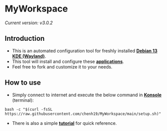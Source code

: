 # MyWorkspace
*Current version: v3.0.2*  

## Introduction

- This is an automated configuration tool for freshly installed [**Debian 13 KDE (Wayland)**](https://cdimage.debian.org/debian-cd/current-live/amd64/iso-hybrid/).
- This tool will install and configure these [**applications**](https://github.com/chenh19/MyWorkspace/blob/main/list.md).
- Feel free to fork and customize it to your needs.

## How to use

- Simply connect to internet and execute the below command in [**Konsole**](https://konsole.kde.org/) (terminal): 
```
bash -c "$(curl -fsSL https://raw.githubusercontent.com/chenh19/MyWorkspace/main/setup.sh)"
```
- There is also a simple [**tutorial**](https://chenh19.github.io/MyWorkspace/) for quick reference.
